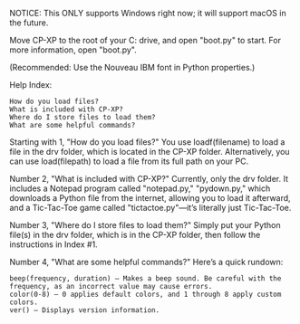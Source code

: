 NOTICE: This ONLY supports Windows right now; it will support macOS in the future.

Move CP-XP to the root of your C: drive, and open "boot.py" to start. For more information, open "boot.py".

(Recommended: Use the Nouveau IBM font in Python properties.)

Help Index:

    How do you load files?
    What is included with CP-XP?
    Where do I store files to load them?
    What are some helpful commands?

Starting with 1, "How do you load files?" You use loadf(filename) to load a file in the drv folder, which is located in the CP-XP folder. Alternatively, you can use load(filepath) to load a file from its full path on your PC.

Number 2, "What is included with CP-XP?" Currently, only the drv folder. It includes a Notepad program called "notepad.py," "pydown.py," which downloads a Python file from the internet, allowing you to load it afterward, and a Tic-Tac-Toe game called "tictactoe.py"—it’s literally just Tic-Tac-Toe.

Number 3, "Where do I store files to load them?" Simply put your Python file(s) in the drv folder, which is in the CP-XP folder, then follow the instructions in Index #1.

Number 4, "What are some helpful commands?" Here’s a quick rundown:

    beep(frequency, duration) — Makes a beep sound. Be careful with the frequency, as an incorrect value may cause errors.
    color(0-8) — 0 applies default colors, and 1 through 8 apply custom colors.
    ver() — Displays version information.